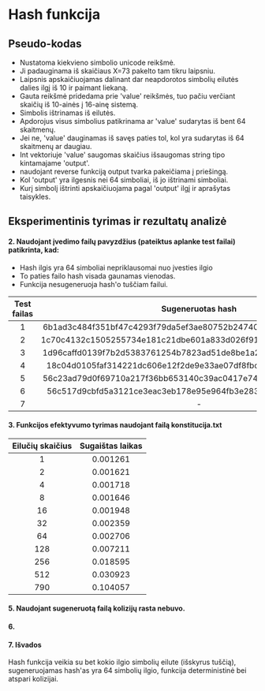 # Hash funkcija

## Pseudo-kodas

- Nustatoma kiekvieno simbolio unicode reikšmė.
- Ji padauginama iš skaičiaus X=73 pakelto tam tikru laipsniu.
- Laipsnis apskaičiuojamas dalinant dar neapdorotos simbolių eilutės dalies ilgį iš 10 ir paimant liekaną.
- Gauta reikšmė pridedama prie 'value' reikšmės, tuo pačiu verčiant skaičių iš 10-ainės į 16-ainę sistemą.
- Simbolis ištrinamas iš eilutės.
- Apdorojus visus simbolius patikrinama ar 'value' sudarytas iš bent 64 skaitmenų.
- Jei ne, 'value' dauginamas iš savęs paties tol, kol yra sudarytas iš 64 skaitmenų ar daugiau.
- Int vektoriuje 'value' saugomas skaičius išsaugomas string tipo kintamajame 'output'.
- naudojant reverse funkciją output tvarka pakeičiama į priešingą.
- Kol 'output' yra ilgesnis nei 64 simboliai, iš jo ištrinami simboliai.
- Kurį simbolį ištrinti apskaičiuojama pagal 'output' ilgį ir aprašytas taisykles.



## Eksperimentinis tyrimas ir rezultatų analizė

#### 2. Naudojant įvedimo failų pavyzdžius (pateiktus aplanke test failai) patikrinta, kad:
   - Hash ilgis yra 64 simboliai nepriklausomai nuo įvesties ilgio
   - To paties failo hash visada gaunamas vienodas.
   - Funkcija nesugeneruoja hash'o tuščiam failui.

| Test failas |                         Sugeneruotas hash                        |
|:-----------:|:----------------------------------------------------------------:|
|      1      | 6b1ad3c484f351bf47c4293f79da5ef3ae80752b24740c410000000000000000 |
|      2      | 1c70c4132c1505255734e181c21dbe601a833d026f91776af43c295b1b461401 |
|      3      | 1d96caffd0139f7b2d5383761254b7823ad51de8be1a2cb2370c741323403100 |
|      4      | 18c04d0105faf314221dc606e12f2de9e33ae07df8fbcd8c0a7de969ec136ed1 |
|      5      | 56c23ad79d0f69710a217f36bb653140c39ac0417e74acd194517bcdf2970210 |
|      6      | 56c517d9cbfd5a3121ce3eac3eb178e95e964fb3e283ad5c9dff82cf6e96d810 |
|      7      |                                 -                                |

#### 3. Funkcijos efektyvumo tyrimas naudojant failą konstitucija.txt

| Eilučių skaičius | Sugaištas laikas |
|:----------------:|:----------------:|
|         1        |     0.001261     |
|         2        |     0.001621     |
|         4        |     0.001718     |
|         8        |     0.001646     |
|        16        |     0.001948     |
|        32        |     0.002359     |
|        64        |     0.002706     |
|        128       |     0.007211     |
|        256       |     0.018595     |
|        512       |     0.030923     |
|        790       |     0.104057     |

#### 5. Naudojant sugeneruotą failą kolizijų rasta nebuvo.

#### 6.

#### 7. Išvados
Hash funkcija veikia su bet kokio ilgio simbolių eilute (išskyrus tuščią), sugeneruojamas hash'as yra 64 simbolių ilgio, funkcija deterministinė bei atspari kolizijai.



